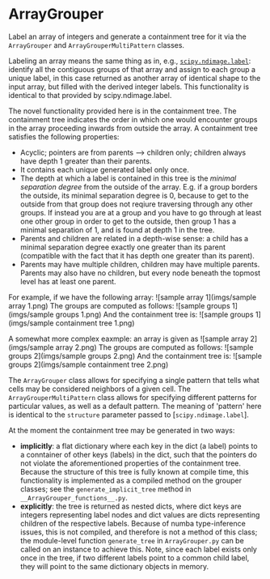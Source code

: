 # ArrayGrouper

Label an array of integers and generate a containment tree for it via the `ArrayGrouper` and `ArrayGrouperMultiPattern` classes.

Labeling an array means the same thing as in, e.g., [`scipy.ndimage.label`](https://docs.scipy.org/doc/scipy/reference/generated/scipy.ndimage.label.html): identify all the contiguous groups of that array and assign to each group a unique label, in this case returned as another array of identical shape to the input array, but filled with the derived integer labels. This functionality is identical to that provided by scipy.ndimage.label.

The novel functionality provided here is in the containment tree. The containment tree indicates the order in which one would encounter groups in the array proceeding inwards from outside the array. A containment tree satisfies the following properties:
* Acyclic; pointers are from parents --> children only; children always have depth 1 greater than their parents.
* It contains each unique generated label only once.
* The depth at which a label is contained in this tree is the *minimal separation degree* from the outside of the array. E.g. if a group borders the outside, its minimal separation degree is 0, because to get to the outside from that group does not reqiure traversing through any other groups. If instead you are at a group and you have to go through at least one other group in order to get to the outside, then group 1 has a minimal separation of 1, and is found at depth 1 in the tree.
* Parents and children are related in a depth-wise sense: a child has a minimal separation degree exactly one greater than its parent (compatible with the fact that it has depth one greater than its parent).
* Parents may have multiple children, children may have multiple parents. Parents may also have no children, but every node beneath the topmost level has at least one parent.

For example, if we have the following array:
![sample array 1](imgs/sample array 1.png)
The groups are computed as follows:
![sample groups 1](imgs/sample groups 1.png)
And the containment tree is:
![sample groups 1](imgs/sample containment tree 1.png)

A somewhat more complex eaxmple: an array is given as
![sample array 2](imgs/sample array 2.png)
The groups are computed as follows:
![sample groups 2](imgs/sample groups 2.png)
And the containment tree is:
![sample groups 2](imgs/sample containment tree 2.png)

The `ArrayGrouper` class allows for specifying a single pattern that tells what cells may be considered neighbors of a given cell. The `ArrayGrouperMultiPattern` class allows for specifying different patterns for particular values, as well as a default pattern. The meaning of 'pattern' here is identical to the `structure` parameter passed to [`scipy.ndimage.label`].

At the moment the containment tree may be generated in two ways:
* **implicitly**: a flat dictionary where each key in the dict (a label) points to a conntainer of other keys (labels) in the dict, such that the pointers do not violate the aforementioned properties of the containment tree. Because the structure of this tree is fully known at compile time, this functionality is implemented as a compiled method on the grouper classes; see the `generate_implicit_tree` method in `__ArrayGrouper_functions__.py`.
* **explicitly**: the tree is returned as nested dicts, where dict keys are integers representing label nodes and dict values are dicts representing children of the respective labels. Because of numba type-inference issues, this is not compiled, and therefore is not a method of this class; the module-level function `generate_tree` in `ArrayGrouper.py` can be called on an instance to achieve this. Note, since each label exists only once in the tree, if two different labels point to a common child label, they will point to the same dictionary objects in memory.